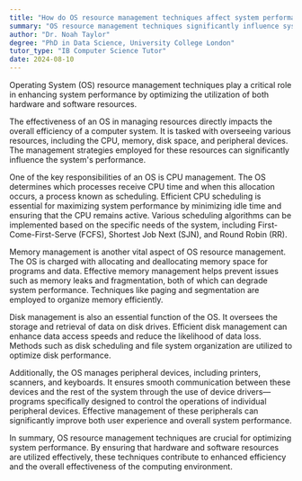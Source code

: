 ```yaml
---
title: "How do OS resource management techniques affect system performance?"
summary: "OS resource management techniques significantly influence system performance by optimising the use of hardware and software resources."
author: "Dr. Noah Taylor"
degree: "PhD in Data Science, University College London"
tutor_type: "IB Computer Science Tutor"
date: 2024-08-10
---
```


Operating System (OS) resource management techniques play a critical role in enhancing system performance by optimizing the utilization of both hardware and software resources.

The effectiveness of an OS in managing resources directly impacts the overall efficiency of a computer system. It is tasked with overseeing various resources, including the CPU, memory, disk space, and peripheral devices. The management strategies employed for these resources can significantly influence the system's performance.

One of the key responsibilities of an OS is CPU management. The OS determines which processes receive CPU time and when this allocation occurs, a process known as scheduling. Efficient CPU scheduling is essential for maximizing system performance by minimizing idle time and ensuring that the CPU remains active. Various scheduling algorithms can be implemented based on the specific needs of the system, including First-Come-First-Serve (FCFS), Shortest Job Next (SJN), and Round Robin (RR).

Memory management is another vital aspect of OS resource management. The OS is charged with allocating and deallocating memory space for programs and data. Effective memory management helps prevent issues such as memory leaks and fragmentation, both of which can degrade system performance. Techniques like paging and segmentation are employed to organize memory efficiently.

Disk management is also an essential function of the OS. It oversees the storage and retrieval of data on disk drives. Efficient disk management can enhance data access speeds and reduce the likelihood of data loss. Methods such as disk scheduling and file system organization are utilized to optimize disk performance.

Additionally, the OS manages peripheral devices, including printers, scanners, and keyboards. It ensures smooth communication between these devices and the rest of the system through the use of device drivers—programs specifically designed to control the operations of individual peripheral devices. Effective management of these peripherals can significantly improve both user experience and overall system performance.

In summary, OS resource management techniques are crucial for optimizing system performance. By ensuring that hardware and software resources are utilized effectively, these techniques contribute to enhanced efficiency and the overall effectiveness of the computing environment.
    